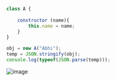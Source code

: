 ```javascript
class A {
	
	constructor (name){
		this.name = name;
	}
}

obj = new A("Abhi");
temp = JSON.stringify(obj);
console.log(typeof(JSON.parse(temp)));
```

![image](https://user-images.githubusercontent.com/89120960/230549107-3d052b7a-e594-4e73-9a47-5227721fec21.png)
